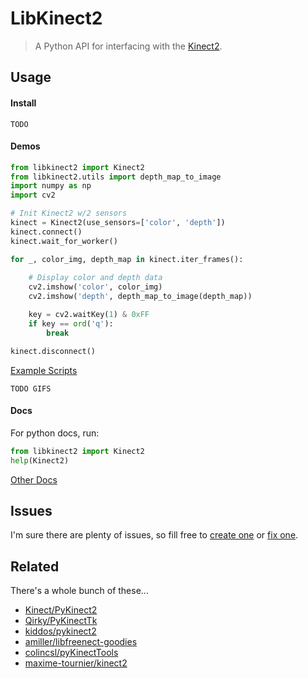 # LibKinect2

> A Python API for interfacing with the [Kinect2](https://www.amazon.com/Xbox-One-Kinect-Sensor/dp/B00INAX3Q2/).

## Usage

#### Install
`TODO`

#### Demos

```python
from libkinect2 import Kinect2
from libkinect2.utils import depth_map_to_image
import numpy as np
import cv2

# Init Kinect2 w/2 sensors
kinect = Kinect2(use_sensors=['color', 'depth'])
kinect.connect()
kinect.wait_for_worker()

for _, color_img, depth_map in kinect.iter_frames():
    
    # Display color and depth data
    cv2.imshow('color', color_img)
    cv2.imshow('depth', depth_map_to_image(depth_map))

    key = cv2.waitKey(1) & 0xFF
    if key == ord('q'):
        break

kinect.disconnect()
```

[Example Scripts](https://github.com/sshh12/LibKinect2/tree/master/examples)

`TODO GIFS`

#### Docs

For python docs, run:
```python
from libkinect2 import Kinect2
help(Kinect2)
```

[Other Docs](https://github.com/sshh12/LibKinect2/tree/master/Kinect2-API)

## Issues

I'm sure there are plenty of issues, so fill free to [create one](https://github.com/sshh12/LibKinect2/issues)
or [fix one](https://github.com/sshh12/LibKinect2/pulls).

## Related

There's a whole bunch of these...

* [Kinect/PyKinect2](https://github.com/Kinect/PyKinect2)
* [Qirky/PyKinectTk](https://github.com/Qirky/PyKinectTk)
* [kiddos/pykinect2](https://github.com/kiddos/pykinect2)
* [amiller/libfreenect-goodies](https://github.com/amiller/libfreenect-goodies)
* [colincsl/pyKinectTools](https://github.com/colincsl/pyKinectTools)
* [maxime-tournier/kinect2](https://github.com/maxime-tournier/kinect2)